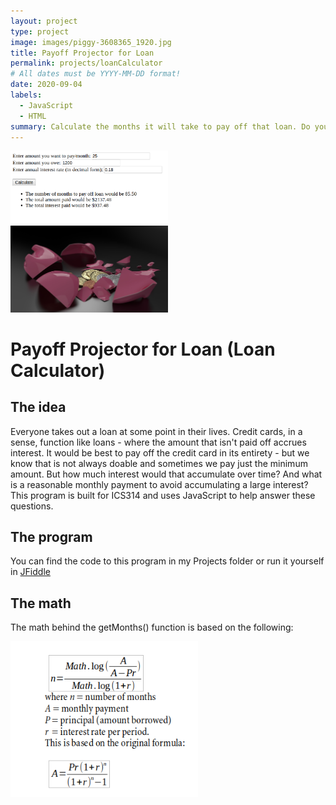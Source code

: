 ```yaml
---
layout: project
type: project
image: images/piggy-3608365_1920.jpg
title: Payoff Projector for Loan
permalink: projects/loanCalculator
# All dates must be YYYY-MM-DD format!
date: 2020-09-04
labels:
  - JavaScript
  - HTML
summary: Calculate the months it will take to pay off that loan. Do you really want to pay just the minimum amount?
---
```

<img width="50%" style="display:inline" src="../images/loanCalc.png">
<img width="50%" style="display:inline" src="../images/brokePiggy.jpg">

# Payoff Projector for Loan (Loan Calculator)

## The idea

Everyone takes out a loan at some point in their lives. Credit cards, in a sense, function like loans - where the amount that isn't paid off accrues interest. It would be best to pay off the credit card in its entirety - but we know that is not always doable and sometimes we pay just the minimum amount. But how much interest would that accumulate over time? And what is a reasonable monthly payment to avoid accumulating a large interest? This program is built for ICS314 and uses JavaScript to help answer these questions.

## The program
You can find the code to this program in my Projects folder or run it yourself in [JFiddle](https://jsfiddle.net/butterfreeDay/fLhv640k/)

## The math

The math behind the getMonths() function is based on the following:

<img width="300" class="cartoon of programmer thinking" src="../images/formula.png">
